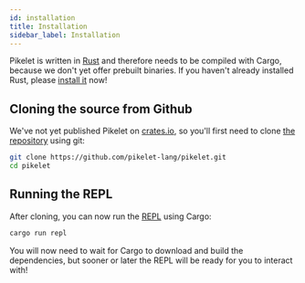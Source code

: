 ```yaml
---
id: installation
title: Installation
sidebar_label: Installation
---
```


Pikelet is written in [Rust][rust-site] and therefore needs to be compiled with
Cargo, because we don't yet offer prebuilt binaries. If you haven't already
installed Rust, please [install it][rust-install] now!

[rust-site]: https://www.rust-lang.org/
[rust-install]: https://www.rust-lang.org/downloads.html

## Cloning the source from Github

We've not yet published Pikelet on [crates.io][crates-io], so you'll first need
to clone [the repository][pikelet-repository] using git:

```sh
git clone https://github.com/pikelet-lang/pikelet.git
cd pikelet
```

[crates-io]: https://crates.io/
[pikelet-repository]: https://github.com/pikelet-lang/pikelet

## Running the REPL

After cloning, you can now run the [REPL][repl-wikipedia] using Cargo:

```sh
cargo run repl
```

You will now need to wait for Cargo to download and build the dependencies, but
sooner or later the REPL will be ready for you to interact with!

[repl-wikipedia]: https://en.wikipedia.org/wiki/Read%E2%80%93eval%E2%80%93print_loop
